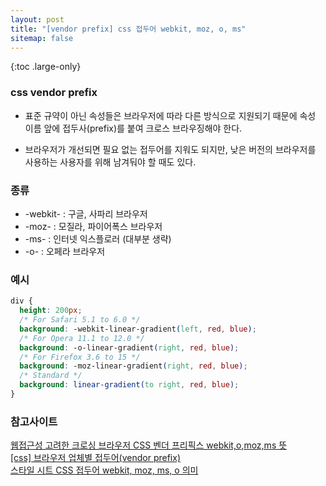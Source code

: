 ```yaml
---
layout: post
title: "[vendor prefix] css 접두어 webkit, moz, o, ms"
sitemap: false
---
```


{:toc .large-only}

### css vendor prefix

- 표준 규약이 아닌 속성들은 브라우저에 따라 다른 방식으로 지원되기 때문에 속성 이름 앞에 접두사(prefix)를 붙여 크로스 브라우징해야 한다.

- 브라우저가 개선되면 필요 없는 접두어를 지워도 되지만, 낮은 버전의 브라우저를 사용하는 사용자를 위해 남겨둬야 할 때도 있다.

### 종류

- -webkit- : 구글, 사파리 브라우저
- -moz- : 모질라, 파이어폭스 브라우저
- -ms- : 인터넷 익스플로러 (대부분 생략)
- -o- : 오페라 브라우저

### 예시

```css
div {
  height: 200px;
  /* For Safari 5.1 to 6.0 */
  background: -webkit-linear-gradient(left, red, blue);
  /* For Opera 11.1 to 12.0 */
  background: -o-linear-gradient(right, red, blue);
  /* For Firefox 3.6 to 15 */
  background: -moz-linear-gradient(right, red, blue);
  /* Standard */
  background: linear-gradient(to right, red, blue);
}
```

### 참고사이트

[웹접근성 고려한 크로싱 브라우저 CSS 벤더 프리픽스 webkit,o,moz,ms 뜻](https://rgy0409.tistory.com/3018)<br/>
[[css] 브라우저 업체별 접두어(vendor prefix)](https://aboooks.tistory.com/271)<br/>
[스타일 시트 CSS 접두어 webkit, moz, ms, o 의미](https://mainia.tistory.com/3671)
